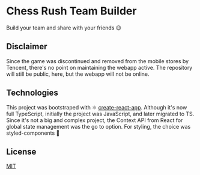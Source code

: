 # Chess Rush Team Builder

Build your team and share with your friends 😉

## Disclaimer

Since the game was discontinued and removed from the mobile stores by Tencent, there's no point on maintaining the webapp active. The repository will still be public, here, but the webapp will not be online.

## Technologies

This project was bootstraped with ⚛️ [create-react-app](https://github.com/facebook/create-react-app). Although it's now full TypeScript, initially the project was JavaScript, and later migrated to TS. Since it's not a big and complex project, the Context API from React for global state management was the go to option.
For styling, the choice was styled-components 💅

## License

[MIT](https://choosealicense.com/licenses/mit/)
